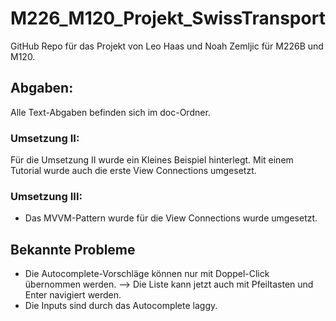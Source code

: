 # M226_M120_Projekt_SwissTransport
GitHub Repo für das Projekt von Leo Haas und Noah Zemljic für M226B und M120.<br>
<h2>Abgaben:</h2>
Alle Text-Abgaben befinden sich im doc-Ordner.<br>
<h3>Umsetzung II:</h3>
Für die Umsetzung II wurde ein Kleines Beispiel hinterlegt. Mit einem Tutorial wurde auch die erste View Connections umgesetzt.
<h3>Umsetzung III:</h3>
<ul>
  <li>Das MVVM-Pattern wurde für die View Connections wurde umgesetzt.</li>
</ul>
<h2>Bekannte Probleme</h2>
<ul>
  <li>Die Autocomplete-Vorschläge können nur mit Doppel-Click übernommen werden. --> Die Liste kann jetzt auch mit Pfeiltasten und Enter navigiert werden.</li>
  <li>Die Inputs sind durch das Autocomplete laggy.</li>
</ul>
